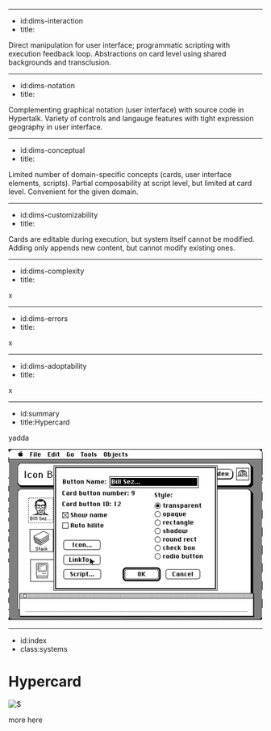 ----------------------------------------------------------------------------------------------------
- id:dims-interaction
- title:<div class='shade3'><i class='fa fa-circle-play'></i> <i class='fa fa-hand-pointer'></i> <i class='fa fa-lock-open'></i> <i class='fa fa-subscript'></i> <i class='fa fa-eye'></i></div>

Direct manipulation for user interface; programmatic scripting with execution feedback loop.
Abstractions on card level using shared backgrounds and transclusion.

----------------------------------------------------------------------------------------------------
- id:dims-notation
- title:<div class='shade1'><i class='fa fa-handshake'></i> <i class='fa fa-arrow-pointer'></i> <i class='fa fa-bars-staggered'></i> <i class='fa fa-image'></i></div>

Complementing graphical notation (user interface) with source code in Hypertalk.
Variety of controls and langauge features with tight expression geography in user interface.

----------------------------------------------------------------------------------------------------
- id:dims-conceptual
- title:<div class='shade3'><i class='fa fa-gem'></i><i class='fa fa-shapes'></i><i class='fa fa-link-slash'></i><i class='fa fa-toolbox'></i></div>

Limited number of domain-specific concepts (cards, user interface elements, scripts).
Partial composability at script level, but limited at card level. Convenient for the given domain.

----------------------------------------------------------------------------------------------------
- id:dims-customizability
- title:<div class='shade1'><i class='fa fa-file'></i><i class='fa fa-square-xmark'></i></div>

Cards are editable during execution, but system itself cannot be modified.
Adding only appends new content, but cannot modify existing ones.

----------------------------------------------------------------------------------------------------
- id:dims-complexity
- title:<i class='fa fa-cog'></i>

x

----------------------------------------------------------------------------------------------------
- id:dims-errors
- title:<i class='fa fa-cog'></i>

x

----------------------------------------------------------------------------------------------------
- id:dims-adoptability
- title:<i class='fa fa-cog'></i>

x

----------------------------------------------------------------------------------------------------
- id:summary
- title:Hypercard

yadda

![](img/hypercard.jpg)


----------------------------------------------------------------------------------------------------
- id:index
- class:systems

# Hypercard

![$](content=summary,link=index)

more here

